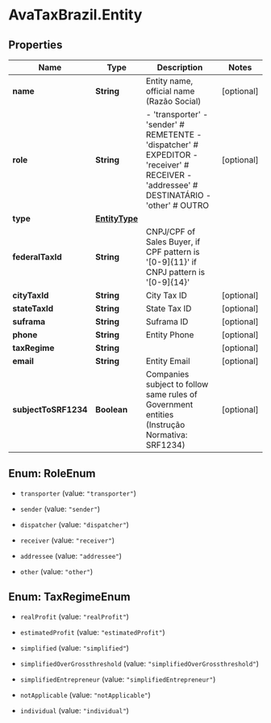 # AvaTaxBrazil.Entity

## Properties
Name | Type | Description | Notes
------------ | ------------- | ------------- | -------------
**name** | **String** | Entity name, official name (Razão Social) | [optional] 
**role** | **String** | - &#39;transporter&#39; - &#39;sender&#39; # REMETENTE - &#39;dispatcher&#39; # EXPEDITOR - &#39;receiver&#39; # RECEIVER - &#39;addressee&#39; # DESTINATÁRIO - &#39;other&#39; # OUTRO  | [optional] 
**type** | [**EntityType**](EntityType.md) |  | 
**federalTaxId** | **String** | CNPJ/CPF of Sales Buyer, if CPF pattern is &#39;[0-9]{11}&#39; if CNPJ pattern is &#39;[0-9]{14}&#39; | 
**cityTaxId** | **String** | City Tax ID | [optional] 
**stateTaxId** | **String** | State Tax ID | [optional] 
**suframa** | **String** | Suframa ID | [optional] 
**phone** | **String** | Entity Phone | [optional] 
**taxRegime** | **String** |  | [optional] 
**email** | **String** | Entity Email | [optional] 
**subjectToSRF1234** | **Boolean** | Companies subject to follow same rules of Government entities (Instrução Normativa: SRF1234) | [optional] 


<a name="RoleEnum"></a>
## Enum: RoleEnum


* `transporter` (value: `"transporter"`)

* `sender` (value: `"sender"`)

* `dispatcher` (value: `"dispatcher"`)

* `receiver` (value: `"receiver"`)

* `addressee` (value: `"addressee"`)

* `other` (value: `"other"`)




<a name="TaxRegimeEnum"></a>
## Enum: TaxRegimeEnum


* `realProfit` (value: `"realProfit"`)

* `estimatedProfit` (value: `"estimatedProfit"`)

* `simplified` (value: `"simplified"`)

* `simplifiedOverGrossthreshold` (value: `"simplifiedOverGrossthreshold"`)

* `simplifiedEntrepreneur` (value: `"simplifiedEntrepreneur"`)

* `notApplicable` (value: `"notApplicable"`)

* `individual` (value: `"individual"`)




